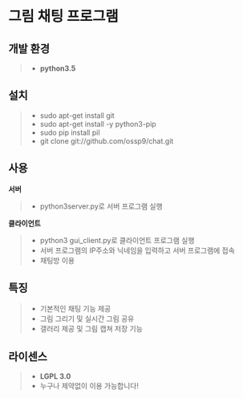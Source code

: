 그림 채팅 프로그램
================




개발 환경 
--------
  >- **python3.5**

설치
---
 > - sudo apt-get install git  
 > - sudo apt-get install -y python3-pip 
 > - sudo pip install pil 
 > - git clone git://github.com/ossp9/chat.git
  
사용
---
**서버**
>  - python3server.py로 서버 프로그램 실행
  
**클라이언트**
>  - python3 gui_client.py로 클라이언트 프로그램 실행
  >- 서버 프로그램의 IP주소와 닉네임을 입력하고 서버 프로그램에 접속
  >- 채팅방 이용

특징
---
  >- 기본적인 채팅 기능 제공
  >- 그림 그리기 및 실시간 그림 공유
  >- 갤러리 제공 및 그림 캡쳐 저장 기능


라이센스 
--------
 >- **LGPL 3.0**
 >- 누구나 제약없이 이용 가능합니다!
    
    









